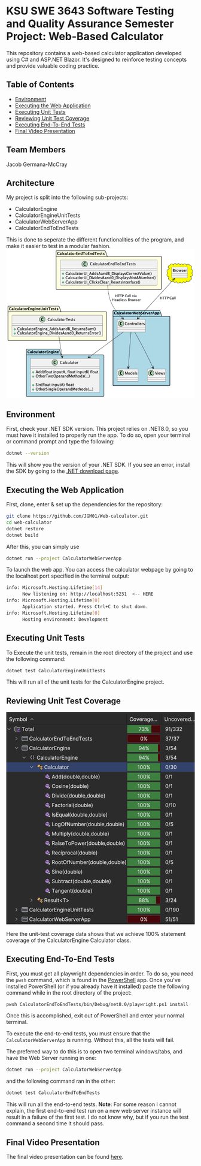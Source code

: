 # KSU SWE 3643 Software Testing and Quality Assurance Semester Project: Web-Based Calculator
This repository contains a web-based calculator application developed using C# and ASP.NET Blazor. It's designed to reinforce testing concepts and provide valuable coding practice.

## Table of Contents
- [Environment](#environment)
- [Executing the Web Application](#executing-the-web-application)
- [Executing Unit Tests](#executing-Unit-Tests)
- [Reviewing Unit Test Coverage](#reviewing-Unit-Test-Coverage)
- [Executing End-To-End Tests](#executing-End-To-End-Tests)
- [Final Video Presentation](#final-Video-Presentation)
  
## Team Members
Jacob Germana-McCray

## Architecture
My project is split into the following sub-projects:
- CalculatorEngine
- CalculatorEngineUnitTests
- CalculatorWebServerApp
- CalculatorEndToEndTests

This is done to seperate the different functionalities of the program, and make it easier to test in a modular fashion.
![alt text](./diagram.png)
## Environment
First, check your .NET SDK version. This project relies on .NET8.0, so you must have it installed to properly run the app. To do so, open your terminal or command prompt and type the following:
```bash
dotnet --version
```
This will show you the version of your .NET SDK. If you see an error, install the SDK by going to the [.NET download page](https://dotnet.microsoft.com/download).

## Executing the Web Application

First, clone, enter & set up the dependencies for the repository:
```bash
git clone https://github.com/JGM01/Web-calculator.git
cd web-calculator
dotnet restore
dotnet build
```

After this, you can simply use 
```bash
dotnet run --project CalculatorWebServerApp
```
To launch the web app. You can access the calculator webpage by going to the localhost port specified in the terminal output:
```bash
info: Microsoft.Hosting.Lifetime[14]
      Now listening on: http://localhost:5231  <-- HERE
info: Microsoft.Hosting.Lifetime[0]
      Application started. Press Ctrl+C to shut down.
info: Microsoft.Hosting.Lifetime[0]
      Hosting environment: Development
```

## Executing Unit Tests
To Execute the unit tests, remain in the root directory of the project and use the following command:
```bash
dotnet test CalculatorEngineUnitTests
```
This will run all of the unit tests for the CalculatorEngine project.

## Reviewing Unit Test Coverage
![alt text](./unitcoverage.png)

Here the unit-test coverage data shows that we achieve 100% statement coverage of the CalculatorEngine Calculator class.

## Executing End-To-End Tests
First, you must get all playwright dependencies in order. To do so, you need the `pwsh` command, which is found in the [PowerShell](https://learn.microsoft.com/en-us/powershell/scripting/install/installing-powershell?view=powershell-7.4) app. Once you've installed PowerShell (or if you already have it installed) paste the following command while in the root directory of the project:
```bash
pwsh CalculatorEndToEndTests/bin/Debug/net8.0/playwright.ps1 install
```
Once this is accomplished, exit out of PowerShell and enter your normal terminal.

To execute the end-to-end tests, you must ensure that the `CalculatorWebServerApp` is running. Without this, all the tests will fail.

The preferred way to do this is to open two terminal windows/tabs, and have the Web Server running in one:
```bash
dotnet run --project CalculatorWebServerApp
```
and the following command ran in the other:
```bash
dotnet test CalculatorEndToEndTests
```
This will run all the end-to-end tests.
**Note**: For some reason I cannot explain, the first end-to-end test run on a new web server instance will result in a failure of the first test. I do not know why, but if you run the test command a second time it should pass.

## Final Video Presentation
The final video presentation can be found [here](https://youtu.be/UPjySdwqY5w).
